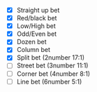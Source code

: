 - [x] Straight up bet
- [x] Red/black bet
- [x] Low/High bet
- [x] Odd/Even bet
- [x] Dozen bet
- [x] Column bet
- [x] Split bet (2number 17:1)
- [ ] Street bet (3number 11:1)
- [ ] Corner bet (4number 8:1)
- [ ] Line bet (6number 5:1)
